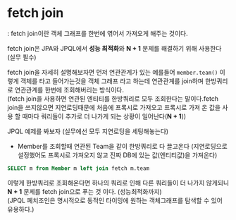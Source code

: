# fetch join
: fetch join이란 객체 그래프를 한번에 엮어서 가져오게 해주는 것이다.

fetch join은 JPA와 JPQL에서 **성능 최적화**와 **N + 1** 문제를 해결하기 위해 사용한다 (실무 필수)

fetch join을 자세히 설명해보자면 먼저 연관관계가 있는 예를들어 `member.team()` 이렇게 객체를 타고 들어가는것을 객체 그래프 라고 하는데 연관관계를 join하며 한방쿼리로 연관관계를 한번에 조회해버리는 방식이다.  
(fetch join을 사용하면 연관된 엔티티를 한방쿼리로 모두 조회한다는 말이다.fetch join을 쓰지않으면 지연로딩때문에 처음에 프록시로 가져오고 프록시로 가져 온 값을 사용 할 때마다 쿼리들이 추가로 더 나가게 되는 상황이 일어난다(**N + 1**))   

JPQL 예제를 봐보자 (실무에선 모두 지연로딩을 세팅해놓는다)
- Member를 조회할때 연관된 Team을 같이 한방쿼리로 다 끌고온다 (지연로딩으로 설정했어도 프록시로 가져오지 않고 진짜 DB에 있는 값(엔티티값)을 가져온다)
```sql
SELECT m from Member m left join fetch m.team
```

이렇게 한방쿼리로 조회해온다면 하나의 쿼리로 인해 다른 쿼리들이 더 나가지 않게되니 **N + 1** 문제를 fetch join으로 푸는 것 이다. (성능최적화까지)  
(JPQL 페치조인은 명시적으로 동적인 타이밍에 원하는 객체그래프를 탐색할 수 있어 유용하다.)